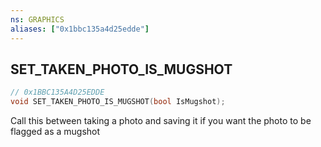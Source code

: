 ```yaml
---
ns: GRAPHICS
aliases: ["0x1bbc135a4d25edde"]
---
```

## SET_TAKEN_PHOTO_IS_MUGSHOT

```c
// 0x1BBC135A4D25EDDE
void SET_TAKEN_PHOTO_IS_MUGSHOT(bool IsMugshot);
```

Call this between taking a photo and saving it if you want the photo to be flagged as a mugshot

